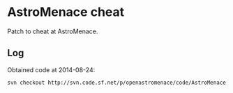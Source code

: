 # AstroMenace cheat

Patch to cheat at AstroMenace.

## Log

Obtained code at 2014-08-24:

```
svn checkout http://svn.code.sf.net/p/openastromenace/code/AstroMenace
```
